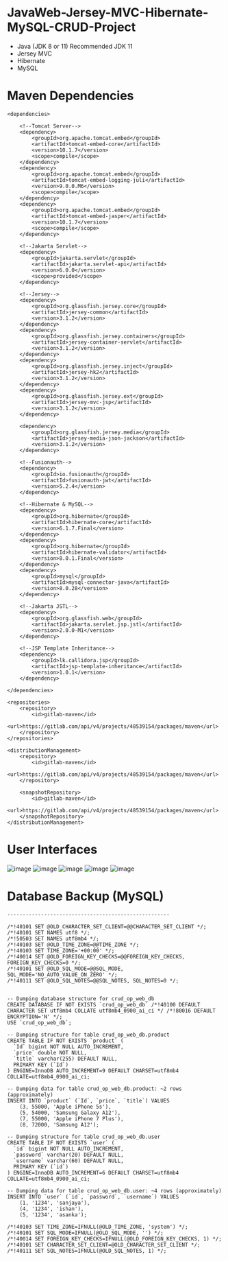 # JavaWeb-Jersey-MVC-Hibernate-MySQL-CRUD-Project

* Java (JDK 8 or 11) Recommended JDK 11
* Jersey MVC
* Hibernate
* MySQL

# Maven Dependencies

    <dependencies>

        <!--Tomcat Server-->
        <dependency>
            <groupId>org.apache.tomcat.embed</groupId>
            <artifactId>tomcat-embed-core</artifactId>
            <version>10.1.7</version>
            <scope>compile</scope>
        </dependency>
        <dependency>
            <groupId>org.apache.tomcat.embed</groupId>
            <artifactId>tomcat-embed-logging-juli</artifactId>
            <version>9.0.0.M6</version>
            <scope>compile</scope>
        </dependency>
        <dependency>
            <groupId>org.apache.tomcat.embed</groupId>
            <artifactId>tomcat-embed-jasper</artifactId>
            <version>10.1.7</version>
            <scope>compile</scope>
        </dependency>

        <!--Jakarta Servlet-->
        <dependency>
            <groupId>jakarta.servlet</groupId>
            <artifactId>jakarta.servlet-api</artifactId>
            <version>6.0.0</version>
            <scope>provided</scope>
        </dependency>

        <!--Jersey-->
        <dependency>
            <groupId>org.glassfish.jersey.core</groupId>
            <artifactId>jersey-common</artifactId>
            <version>3.1.2</version>
        </dependency>
        <dependency>
            <groupId>org.glassfish.jersey.containers</groupId>
            <artifactId>jersey-container-servlet</artifactId>
            <version>3.1.2</version>
        </dependency>
        <dependency>
            <groupId>org.glassfish.jersey.inject</groupId>
            <artifactId>jersey-hk2</artifactId>
            <version>3.1.2</version>
        </dependency>
        <dependency>
            <groupId>org.glassfish.jersey.ext</groupId>
            <artifactId>jersey-mvc-jsp</artifactId>
            <version>3.1.2</version>
        </dependency>

        <dependency>
            <groupId>org.glassfish.jersey.media</groupId>
            <artifactId>jersey-media-json-jackson</artifactId>
            <version>3.1.2</version>
        </dependency>

        <!--Fusionauth-->
        <dependency>
            <groupId>io.fusionauth</groupId>
            <artifactId>fusionauth-jwt</artifactId>
            <version>5.2.4</version>
        </dependency>

        <!--Hibernate & MySQL-->
        <dependency>
            <groupId>org.hibernate</groupId>
            <artifactId>hibernate-core</artifactId>
            <version>6.1.7.Final</version>
        </dependency>
        <dependency>
            <groupId>org.hibernate</groupId>
            <artifactId>hibernate-validator</artifactId>
            <version>8.0.1.Final</version>
        </dependency>
        <dependency>
            <groupId>mysql</groupId>
            <artifactId>mysql-connector-java</artifactId>
            <version>8.0.28</version>
        </dependency>

        <!--Jakarta JSTL-->
        <dependency>
            <groupId>org.glassfish.web</groupId>
            <artifactId>jakarta.servlet.jsp.jstl</artifactId>
            <version>2.0.0-M1</version>
        </dependency>

        <!--JSP Template Inheritance-->
        <dependency>
            <groupId>lk.callidora.jsp</groupId>
            <artifactId>jsp-template-inheritance</artifactId>
            <version>1.0.1</version>
        </dependency>

    </dependencies>

    <repositories>
        <repository>
            <id>gitlab-maven</id>
            <url>https://gitlab.com/api/v4/projects/48539154/packages/maven</url>
        </repository>
    </repositories>

    <distributionManagement>
        <repository>
            <id>gitlab-maven</id>
            <url>https://gitlab.com/api/v4/projects/48539154/packages/maven</url>
        </repository>

        <snapshotRepository>
            <id>gitlab-maven</id>
            <url>https://gitlab.com/api/v4/projects/48539154/packages/maven</url>
        </snapshotRepository>
    </distributionManagement>

# User Interfaces

![image](https://github.com/CipherNyx/JavaWeb-Jersey-MVC-Hibernate-MySQL-CRUD-Project/assets/90567387/85c54c1a-d217-43d2-9ba7-a16f90e3533a)
![image](https://github.com/CipherNyx/JavaWeb-Jersey-MVC-Hibernate-MySQL-CRUD-Project/assets/90567387/6042be06-01cf-49bb-a13d-b67c6cdb885a)
![image](https://github.com/CipherNyx/JavaWeb-Jersey-MVC-Hibernate-MySQL-CRUD-Project/assets/90567387/f6882e7b-9157-4bb5-a6f1-ce6bd724362f)
![image](https://github.com/CipherNyx/JavaWeb-Jersey-MVC-Hibernate-MySQL-CRUD-Project/assets/90567387/91c65dc5-ca1c-4091-a521-4addf221b8f5)
![image](https://github.com/CipherNyx/JavaWeb-Jersey-MVC-Hibernate-MySQL-CRUD-Project/assets/90567387/d5b2d662-93d6-4fe5-9bed-a93b748c1cbd)

# Database Backup (MySQL)
```
-----------------------------------------------------

/*!40101 SET @OLD_CHARACTER_SET_CLIENT=@@CHARACTER_SET_CLIENT */;
/*!40101 SET NAMES utf8 */;
/*!50503 SET NAMES utf8mb4 */;
/*!40103 SET @OLD_TIME_ZONE=@@TIME_ZONE */;
/*!40103 SET TIME_ZONE='+00:00' */;
/*!40014 SET @OLD_FOREIGN_KEY_CHECKS=@@FOREIGN_KEY_CHECKS, FOREIGN_KEY_CHECKS=0 */;
/*!40101 SET @OLD_SQL_MODE=@@SQL_MODE, SQL_MODE='NO_AUTO_VALUE_ON_ZERO' */;
/*!40111 SET @OLD_SQL_NOTES=@@SQL_NOTES, SQL_NOTES=0 */;


-- Dumping database structure for crud_op_web_db
CREATE DATABASE IF NOT EXISTS `crud_op_web_db` /*!40100 DEFAULT CHARACTER SET utf8mb4 COLLATE utf8mb4_0900_ai_ci */ /*!80016 DEFAULT ENCRYPTION='N' */;
USE `crud_op_web_db`;

-- Dumping structure for table crud_op_web_db.product
CREATE TABLE IF NOT EXISTS `product` (
  `Id` bigint NOT NULL AUTO_INCREMENT,
  `price` double NOT NULL,
  `title` varchar(255) DEFAULT NULL,
  PRIMARY KEY (`Id`)
) ENGINE=InnoDB AUTO_INCREMENT=9 DEFAULT CHARSET=utf8mb4 COLLATE=utf8mb4_0900_ai_ci;

-- Dumping data for table crud_op_web_db.product: ~2 rows (approximately)
INSERT INTO `product` (`Id`, `price`, `title`) VALUES
	(3, 55000, 'Apple iPhone 5s'),
	(5, 54000, 'Samsung Galaxy A12'),
	(7, 55000, 'Apple iPhone 7 Plus'),
	(8, 72000, 'Samsung A12');

-- Dumping structure for table crud_op_web_db.user
CREATE TABLE IF NOT EXISTS `user` (
  `id` bigint NOT NULL AUTO_INCREMENT,
  `password` varchar(20) DEFAULT NULL,
  `username` varchar(60) DEFAULT NULL,
  PRIMARY KEY (`id`)
) ENGINE=InnoDB AUTO_INCREMENT=6 DEFAULT CHARSET=utf8mb4 COLLATE=utf8mb4_0900_ai_ci;

-- Dumping data for table crud_op_web_db.user: ~4 rows (approximately)
INSERT INTO `user` (`id`, `password`, `username`) VALUES
	(1, '1234', 'sanjaya'),
	(4, '1234', 'ishan'),
	(5, '1234', 'asanka');

/*!40103 SET TIME_ZONE=IFNULL(@OLD_TIME_ZONE, 'system') */;
/*!40101 SET SQL_MODE=IFNULL(@OLD_SQL_MODE, '') */;
/*!40014 SET FOREIGN_KEY_CHECKS=IFNULL(@OLD_FOREIGN_KEY_CHECKS, 1) */;
/*!40101 SET CHARACTER_SET_CLIENT=@OLD_CHARACTER_SET_CLIENT */;
/*!40111 SET SQL_NOTES=IFNULL(@OLD_SQL_NOTES, 1) */;

```

